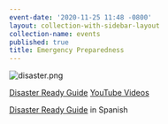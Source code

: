```yaml
---
event-date: '2020-11-25 11:48 -0800'
layout: collection-with-sidebar-layout
collection-name: events
published: true
title: Emergency Preparedness
---
```

![disaster.png]({{site.baseurl}}/media/disaster.png)

[Disaster Ready Guide](https://ccdsd.org/wp-content/uploads/2020/06/ENG-Disaster-Ready-Guide-Digital-SelfPrint.pdf?utm_source=SenatorBrianJones&utm_medium=Flyer&utm_campaign=FlyerDisasterReadyGuide)
[YouTube Videos](https://www.youtube.com/channel/UCX2g5zl4hZfw5P_wLn7wpZg)

[Disaster Ready Guide](https://ccdsd.org/wp-content/uploads/2020/06/SPANISH-Disaster-Ready-Guide-SimplePrint-Digital.pdf?utm_source=SenatorBrianJones&utm_medium=Flyer&utm_campaign=SpanishFlyerDisasterReadyGuide) in Spanish
